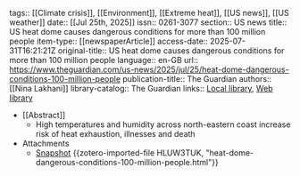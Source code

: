 tags:: [[Climate crisis]], [[Environment]], [[Extreme heat]], [[US news]], [[US weather]]
date:: [[Jul 25th, 2025]]
issn:: 0261-3077
section:: US news
title:: US heat dome causes dangerous conditions for more than 100 million people
item-type:: [[newspaperArticle]]
access-date:: 2025-07-31T16:21:21Z
original-title:: US heat dome causes dangerous conditions for more than 100 million people
language:: en-GB
url:: https://www.theguardian.com/us-news/2025/jul/25/heat-dome-dangerous-conditions-100-million-people
publication-title:: The Guardian
authors:: [[Nina Lakhani]]
library-catalog:: The Guardian
links:: [Local library](zotero://select/library/items/VP6TINZM), [Web library](https://www.zotero.org/users/46463/items/VP6TINZM)

- [[Abstract]]
	- High temperatures and humidity across north-eastern coast increase risk of heat exhaustion, illnesses and death
- Attachments
	- [Snapshot](https://www.theguardian.com/us-news/2025/jul/25/heat-dome-dangerous-conditions-100-million-people) {{zotero-imported-file HLUW3TUK, "heat-dome-dangerous-conditions-100-million-people.html"}}